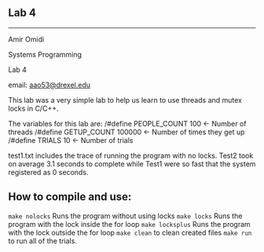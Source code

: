 Lab 4
-----

----------

Amir Omidi

Systems Programming

Lab 4

email: aao53@drexel.edu

This lab was a very simple lab to help us learn to use threads and mutex locks in C/C++. 

The variables for this lab are:
/#define PEOPLE_COUNT 100 		<- Number of threads
/#define GETUP_COUNT 100000		<- Number of times they get up
/#define TRIALS 10							<- Number of trials

test1.txt includes the trace of running the program with no locks.
Test2 took on average 3.1 seconds to complete while Test1 were so fast that the system registered as 0 seconds.

## How to compile and use:

`make nolocks` Runs the program without using locks
`make locks` Runs the program with the lock inside the for loop
`make locksplus` Runs the program with the lock outside the for loop
`make clean` to clean created files
`make run` to run all of the trials.